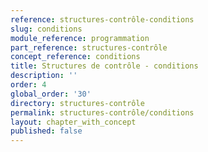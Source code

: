 ```yaml
---
reference: structures-contrôle-conditions
slug: conditions
module_reference: programmation
part_reference: structures-contrôle
concept_reference: conditions
title: Structures de contrôle - conditions
description: ''
order: 4
global_order: '30'
directory: structures-contrôle
permalink: structures-contrôle/conditions
layout: chapter_with_concept
published: false
---
```

